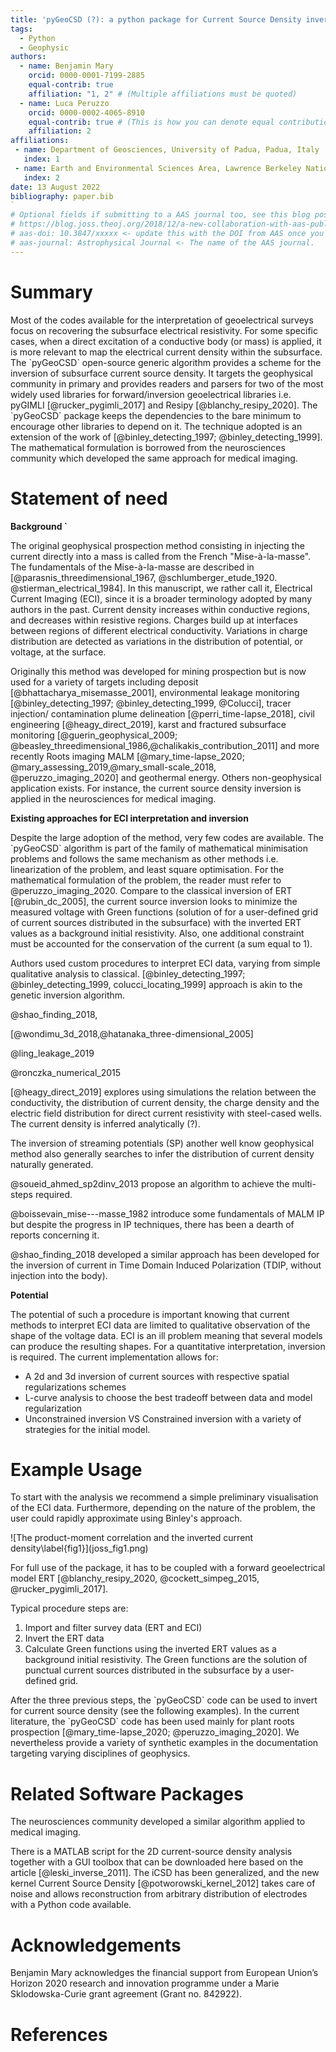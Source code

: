 ```yaml
---
title: 'pyGeoCSD (?): a python package for Current Source Density inversion'
tags:
  - Python
  - Geophysic
authors:
  - name: Benjamin Mary
    orcid: 0000-0001-7199-2885
    equal-contrib: true
    affiliation: "1, 2" # (Multiple affiliations must be quoted)
  - name: Luca Peruzzo
    orcid: 0000-0002-4065-8910
    equal-contrib: true # (This is how you can denote equal contributions between multiple authors)
    affiliation: 2
affiliations:
 - name: Department of Geosciences, University of Padua, Padua, Italy
   index: 1
 - name: Earth and Environmental Sciences Area, Lawrence Berkeley National Laboratory, Berkeley, CA, United States
   index: 2
date: 13 August 2022
bibliography: paper.bib
`
# Optional fields if submitting to a AAS journal too, see this blog post:
# https://blog.joss.theoj.org/2018/12/a-new-collaboration-with-aas-publishing
# aas-doi: 10.3847/xxxxx <- update this with the DOI from AAS once you know it.
# aas-journal: Astrophysical Journal <- The name of the AAS journal.
---
```


# Summary

Most of the codes available for the interpretation of geoelectrical surveys focus on recovering the subsurface electrical resistivity. For some specific cases, when a direct excitation of a conductive body (or mass) is applied, it is more relevant to map the electrical current density within the subsurface. The \`pyGeoCSD\` open-source generic algorithm provides a scheme for the inversion of subsurface current source density. It targets the geophysical community in primary and provides readers and parsers for two of the most widely used libraries for forward/inversion geoelectrical libraries i.e. pyGIMLI \[@rucker_pygimli_2017\] and Resipy \[@blanchy_resipy_2020\]. The \`pyGeoCSD\` package keeps the dependencies to the bare minimum to encourage other libraries to depend on it. The technique adopted is an extension of the work of \[@binley_detecting_1997; @binley_detecting_1999\]. The mathematical formulation is borrowed from the neurosciences community which developed the same approach for medical imaging.

# Statement of need

**Background \`**

The original geophysical prospection method consisting in injecting the current directly into a mass is called from the French "Mise-à-la-masse". The fundamentals of the Mise-à-la-masse are described in \[@parasnis_threedimensional_1967, @schlumberger_etude_1920. @stierman_electrical_1984\]. In this manuscript, we rather call it, Electrical Current Imaging (ECI), since it is a broader terminology adopted by many authors in the past. Current density increases within conductive regions, and decreases within resistive regions. Charges build up at interfaces between regions of different electrical conductivity. Variations in charge distribution are detected as variations in the distribution of potential, or voltage, at the surface. 

Originally this method was developed for mining prospection but is now used for a variety of targets including deposit \[@bhattacharya_misemasse_2001\], environmental leakage monitoring \[@binley_detecting_1997; @binley_detecting_1999, @Colucci\], tracer injection/ contamination plume delineation \[@perri_time-lapse_2018\], civil engineering \[@heagy_direct_2019\], karst and fractured subsurface monitoring \[@guerin_geophysical_2009; @beasley_threedimensional_1986,@chalikakis_contribution_2011\] and more recently Roots imaging MALM \[@mary_time-lapse_2020; @mary_assessing_2019,@mary_small-scale_2018, @peruzzo_imaging_2020\] and geothermal energy.  Others non-geophysical application exists. For instance, the current source density inversion is applied in the neurosciences for medical imaging.  

**Existing approaches for ECI interpretation and inversion**

Despite the large adoption of the method, very few codes are available. The \`pyGeoCSD\` algorithm is part of the family of mathematical minimisation problems and follows the same mechanism as other methods i.e. linearization of the problem, and least square optimisation. For the mathematical formulation of the problem, the reader must refer to @peruzzo_imaging_2020. Compare to the classical inversion of ERT \[@rubin_dc_2005\], the current source inversion looks to minimize the measured voltage with Green functions (solution of for a user-defined grid of current sources distributed in the subsurface) with the inverted ERT values as a background initial resistivity. Also, one additional constraint must be accounted for the conservation of the current (a sum equal to 1). 

Authors used custom procedures to interpret ECI data, varying from simple qualitative analysis to classical. \[@binley_detecting_1997; @binley_detecting_1999, colucci_locating_1999\] approach is akin to the genetic inversion algorithm. 

@shao_finding_2018, 

\[@wondimu_3d_2018,@hatanaka_three-dimensional_2005\]

@ling_leakage_2019

@ronczka_numerical_2015

\[@heagy_direct_2019\] explores using simulations the relation between the conductivity, the distribution of current density, the charge density and the electric field distribution for direct current resistivity with steel-cased wells. The current density is inferred analytically (?). 

The inversion of streaming potentials (SP) another well know geophysical method also generally searches to infer the distribution of current density naturally generated. 

@soueid_ahmed_sp2dinv_2013 propose an algorithm to achieve the multi-steps required. 

@boissevain_mise---masse_1982 introduce some fundamentals of MALM IP but despite the progress in IP techniques, there has been a dearth of reports concerning it.

@shao_finding_2018 developed a similar approach has been developed for the inversion of current in Time Domain Induced Polarization (TDIP, without injection into the body). 

**Potential**

The potential of such a procedure is important knowing that current methods to interpret ECI data are limited to qualitative observation of the shape of the voltage data. ECI is an ill problem meaning that several models can produce the resulting shapes. For a quantitative interpretation, inversion is required. The current implementation allows for: 

- A 2d and 3d inversion of current sources with respective spatial regularizations schemes
- L-curve analysis to choose the best tradeoff between data and model regularization
- Unconstrained inversion VS Constrained inversion with a variety of strategies for the initial model. 

# Example Usage 

To start with the analysis we recommend a simple preliminary visualisation of the ECI data. Furthermore, depending on the nature of the problem, the user could rapidly approximate using Binley's approach. 

!\[The product-moment correlation and the inverted current density\\label{fig1}\](joss_fig1.png)

For full use of the package, it has to be coupled with a forward geoelectrical model ERT \[@blanchy_resipy_2020, @cockett_simpeg_2015, @rucker_pygimli_2017\]. 

Typical procedure steps are:

1. Import and filter survey data (ERT and ECI)
2. Invert the ERT data
3. Calculate Green functions using the inverted ERT values as a background initial resistivity. The Green functions are the solution of punctual current sources distributed in the subsurface by a user-defined grid.

After the three previous steps, the \`pyGeoCSD\` code can be used to invert for current source density (see the following examples). In the current literature, the \`pyGeoCSD\` code has been used mainly for plant roots prospection \[@mary_time-lapse_2020; @peruzzo_imaging_2020\]. We nevertheless provide a variety of synthetic examples in the documentation targeting varying disciplines of geophysics.       

# Related Software Packages

The neurosciences community developed a similar algorithm applied to medical imaging. 

There is a MATLAB script for the 2D current-source density analysis together with a GUI toolbox that can be downloaded here based on the article \[@leski_inverse_2011\]. The iCSD has been generalized, and the new kernel Current Source Density \[@potworowski_kernel_2012\] takes care of noise and allows reconstruction from arbitrary distribution of electrodes with a Python code available.

# Acknowledgements

Benjamin Mary acknowledges the financial support from European Union’s Horizon 2020 research and innovation programme under a Marie Sklodowska-Curie grant agreement (Grant no. 842922).

# References 
